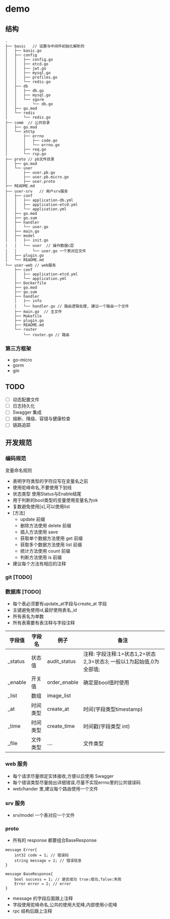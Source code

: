 # demo
## 结构

```
.
├── basic   // 设置与中间件初始化解析的
│   ├── basic.go
│   ├── config
│   │   ├── config.go
│   │   ├── etcd.go
│   │   ├── jwt.go
│   │   ├── mysql.go
│   │   ├── profiles.go
│   │   └── redis.go
│   ├── db
│   │   ├── db.go
│   │   ├── mysql.go
│   │   └── xgorm
│   │       └── db.go
│   ├── go.mod
│   └── redis
│       └── redis.go
├── comm  // 公共目录
│   ├── go.mod
│   └── xhttp
│       ├── errno
│       │   ├── code.go
│       │   └── errno.go
│       ├── req.go
│       └── rsp.go
├── proto // pb文件目录
│   ├── go.mod
│   └── user
│       ├── user.pb.go
│       ├── user.pb.micro.go
│       ├── user.proto
├── README.md
├── user-srv   // 用户srv服务
│   ├── conf
│   │   ├── application-db.yml
│   │   ├── application-etcd.yml
│   │   └── application.yml
│   ├── go.mod
│   ├── go.sum
│   ├── handler
│   │   └── user.go  
│   ├── main.go
│   ├── model
│   │   ├── init.go
│   │   └── user  // 操作数据c层
│   │       └── user.go 一个表对应文件
│   ├── plugin.go
│   └── README.md
└── user-web // web服务
    ├── conf
    │   ├── application-etcd.yml
    │   └── application.yml
    ├── Dockerfile
    ├── go.mod
    ├── go.sum
    ├── handler
    │   ├── info
    │   └── handler.go // 路由逻辑处理, 建议一个路由一个文件
    ├── main.go  // 主文件
    ├── Makefile
    ├── plugin.go
    ├── README.md
    └── router
        └── router.go // 路由

```

### 第三方框架
- go-micro
- gorm
- gin


## TODO
- [ ]  动态配置文件
- [ ]  日志持久化
- [ ] Swagger 集成
- [ ] 熔断、降级、容错与健康检查
- [ ] 链路追踪

## 开发规范

### 编码规范
变量命名规则
- 表明字符类型的字符应写在变量名之前
- 使用驼峰命名,不要使用下划线
- 状态类型 使用Status与Enable结尾
- 用于判断的bool类型的变量使用变量名为ok
- 复数避免使用[s],可以使用list
- [方法] 
    - update 前缀
    - 删除方法使用 delete 前缀
    - 插入方法使用 save 
    - 获取单个数据方法使用 get 前缀
    - 获取多个数据方法使用 list 前缀
    - 统计方法使用 count 前缀
    - 判断方法使用 is 前缀
- 建议每个方法有相应的注释

### git [TODO]



### 数据库 [TODO]
- 每个表必须要有update_at字段与create_at 字段
- 主键避免使用id,最好使用表名_id
- 所有表名为单数
- 所有表需要有表注释与字段注释


字段值 |字段名 |例子| 备注
---|---|---|---
_status | 状态值 | audit_status |注释: 字段注释:1=状态1,2=状态2,3=状态3; 一般以1为起始值,0为全部值; 
_enable |开关值| order_enable |确定是bool值时使用
_list |数组| image_list|
_at| 时间类型|create_at|时间(字段类型timestamp)|
_time|时间类型|create_time|时间戳(字段类型 int)| 
_file|文件类型|....|文件类型


### web 服务
- 每个请求尽量绑定实体接收,方便以后使用 Swagger
- 每个错误类型尽量抛出详细错误,尽量不实现errno里的公共错误码
- web/hander 里,建议每个路由使用一个文件


### srv 服务
- srv/model 一个表对应一个文件



### proto 

- 所有的 response 都要组合BaseResponse
```
message Error{
    int32 code = 1; // 错误码
    string message = 2; // 错误信息
}

message BaseResponse{
    bool success = 1; // 是否成功 true:成功,false:失败
    Error error = 2; // error 
}

```


- message 的字段后面跟上注释
- 字段使用驼峰命名,公共的使用大驼峰,内部使用小驼峰
- rpc 结构后跟上注释